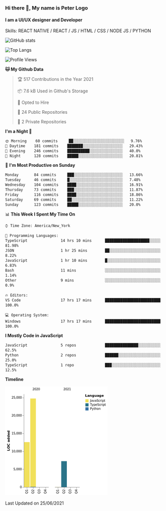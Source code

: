 ### Hi there 👋, My name is Peter Logo
#### I am a UI/UX designer and Developer
Skills: REACT NATIVE / REACT / JS / HTML / CSS / NODE JS / PYTHON

![GitHub stats](https://github-readme-stats.vercel.app/api?username=peterlogo&show_icons=true&count_private=true&theme=dark)

![Top Langs](https://github-readme-stats.vercel.app/api/top-langs/?username=peterlogo&theme=dark&layout=compact&langs_count=8)

<!--START_SECTION:waka-->
![Profile Views](http://img.shields.io/badge/Profile%20Views-0-blue)

**🐱 My Github Data** 

> 🏆 517 Contributions in the Year 2021
 > 
> 📦 7.6 kB Used in Github's Storage 
 > 
> 💼 Opted to Hire
 > 
> 📜 24 Public Repositories 
 > 
> 🔑 2 Private Repositories  
 > 
**I'm a Night 🦉** 

```text
🌞 Morning    60 commits     ██░░░░░░░░░░░░░░░░░░░░░░░   9.76% 
🌆 Daytime    181 commits    ███████░░░░░░░░░░░░░░░░░░   29.43% 
🌃 Evening    246 commits    ██████████░░░░░░░░░░░░░░░   40.0% 
🌙 Night      128 commits    █████░░░░░░░░░░░░░░░░░░░░   20.81%

```
📅 **I'm Most Productive on Sunday** 

```text
Monday       84 commits     ███░░░░░░░░░░░░░░░░░░░░░░   13.66% 
Tuesday      46 commits     █░░░░░░░░░░░░░░░░░░░░░░░░   7.48% 
Wednesday    104 commits    ████░░░░░░░░░░░░░░░░░░░░░   16.91% 
Thursday     73 commits     ███░░░░░░░░░░░░░░░░░░░░░░   11.87% 
Friday       116 commits    ████░░░░░░░░░░░░░░░░░░░░░   18.86% 
Saturday     69 commits     ██░░░░░░░░░░░░░░░░░░░░░░░   11.22% 
Sunday       123 commits    █████░░░░░░░░░░░░░░░░░░░░   20.0%

```


📊 **This Week I Spent My Time On** 

```text
⌚︎ Time Zone: America/New_York

💬 Programming Languages: 
TypeScript               14 hrs 10 mins      ████████████████████░░░░░   81.98% 
JSON                     1 hr 25 mins        ██░░░░░░░░░░░░░░░░░░░░░░░   8.22% 
JavaScript               1 hr 10 mins        █░░░░░░░░░░░░░░░░░░░░░░░░   6.83% 
Bash                     11 mins             ░░░░░░░░░░░░░░░░░░░░░░░░░   1.14% 
Other                    9 mins              ░░░░░░░░░░░░░░░░░░░░░░░░░   0.9%

🔥 Editors: 
VS Code                  17 hrs 17 mins      █████████████████████████   100.0%

💻 Operating System: 
Windows                  17 hrs 17 mins      █████████████████████████   100.0%

```

**I Mostly Code in JavaScript** 

```text
JavaScript               5 repos             ███████████████░░░░░░░░░░   62.5% 
Python                   2 repos             ██████░░░░░░░░░░░░░░░░░░░   25.0% 
TypeScript               1 repo              ███░░░░░░░░░░░░░░░░░░░░░░   12.5%

```


**Timeline**

![Chart not found](https://raw.githubusercontent.com/peterlogo/peterlogo/main/charts/bar_graph.png) 


 Last Updated on 25/06/2021
<!--END_SECTION:waka-->


